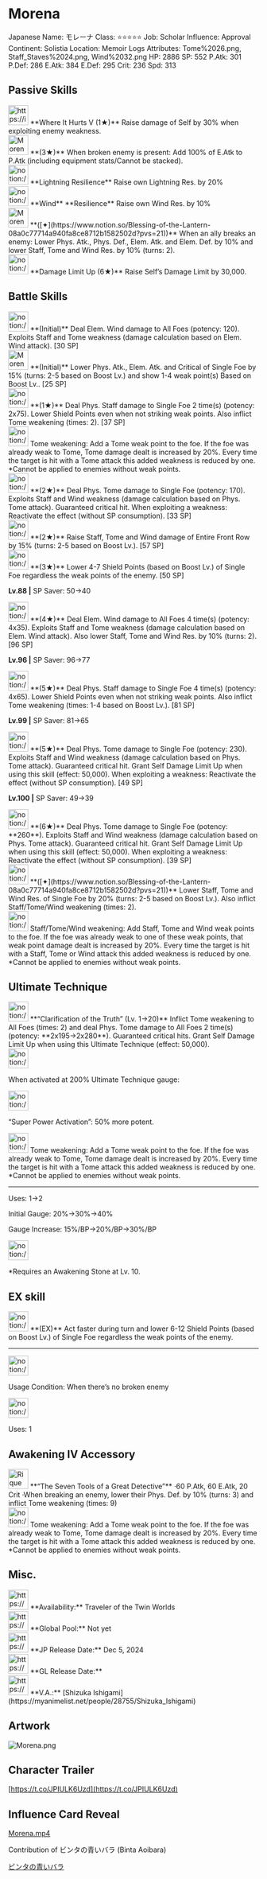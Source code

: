 # Morena

Japanese Name: モレーナ
Class: ⭐️⭐️⭐️⭐️⭐️
Job: Scholar
Influence: Approval
Continent: Solistia
Location: Memoir Logs
Attributes: Tome%2026.png, Staff_Staves%2024.png, Wind%2032.png
HP: 2886
SP: 552
P.Atk: 301
P.Def: 286
E.Atk: 384
E.Def: 295
Crit: 236
Spd: 313

## Passive Skills

<aside>
<img src="https://img.game8.jp/6930262/7cb40eec4b61a732ec79ead1d6eb41a1.png/show" alt="https://img.game8.jp/6930262/7cb40eec4b61a732ec79ead1d6eb41a1.png/show" width="40px" /> **Where It Hurts V (1★)**
Raise damage of Self by 30% when exploiting enemy weakness.

</aside>

<aside>
<img src="Morena%20153ebbc6539680248e23ffb1f5561185/Intuition_Points.png" alt="Morena%20153ebbc6539680248e23ffb1f5561185/Intuition_Points.png" width="40px" /> **(3★)**
When broken enemy is present: Add 100% of E.Atk to P.Atk (including equipment stats/Cannot be stacked).

</aside>

<aside>
<img src="notion://custom_emoji/2482af5e-3bb7-4af8-a110-df4150e44521/12bebbc6-5396-8020-86e0-007a98d63318" alt="notion://custom_emoji/2482af5e-3bb7-4af8-a110-df4150e44521/12bebbc6-5396-8020-86e0-007a98d63318" width="40px" /> **Lightning Resilience**
Raise own Lightning Res. by 20%

</aside>

<aside>
<img src="notion://custom_emoji/2482af5e-3bb7-4af8-a110-df4150e44521/12bebbc6-5396-8030-9921-007a5b053371" alt="notion://custom_emoji/2482af5e-3bb7-4af8-a110-df4150e44521/12bebbc6-5396-8030-9921-007a5b053371" width="40px" /> **Wind** **Resilience**
Raise own Wind Res. by 10%

</aside>

<aside>
<img src="Morena%20153ebbc6539680248e23ffb1f5561185/Phys_Atk_Drain.png" alt="Morena%20153ebbc6539680248e23ffb1f5561185/Phys_Atk_Drain.png" width="40px" /> **([✦](https://www.notion.so/Blessing-of-the-Lantern-08a0c77714a940fa8ce8712b1582502d?pvs=21))**
When an ally breaks an enemy: Lower Phys. Atk., Phys. Def., Elem. Atk. and Elem. Def. by 10% and lower Staff, Tome and Wind Res. by 10% (turns: 2).

</aside>

<aside>
<img src="notion://custom_emoji/2482af5e-3bb7-4af8-a110-df4150e44521/17debbc6-5396-80a6-933a-007af3a7f551" alt="notion://custom_emoji/2482af5e-3bb7-4af8-a110-df4150e44521/17debbc6-5396-80a6-933a-007af3a7f551" width="40px" /> **Damage Limit Up (6★)**
Raise Self’s Damage Limit by 30,000.

</aside>

## Battle Skills

<aside>
<img src="notion://custom_emoji/2482af5e-3bb7-4af8-a110-df4150e44521/12bebbc6-5396-8015-8194-007ab3cc8faa" alt="notion://custom_emoji/2482af5e-3bb7-4af8-a110-df4150e44521/12bebbc6-5396-8015-8194-007ab3cc8faa" width="40px" /> **(Initial)**
Deal Elem. Wind damage to All Foes (potency: 120). Exploits Staff and Tome weakness (damage calculation based on Elem. Wind attack). [30 SP]

</aside>

<aside>
<img src="Morena%20153ebbc6539680248e23ffb1f5561185/Analyze.png" alt="Morena%20153ebbc6539680248e23ffb1f5561185/Analyze.png" width="40px" /> **(Initial)**
Lower Phys. Atk., Elem. Atk. and Critical of Single Foe by 15% (turns: 2-5 based on Boost Lv.) and show 1-4 weak point(s) Based on Boost Lv.. [25 SP]

</aside>

<aside>
<img src="notion://custom_emoji/2482af5e-3bb7-4af8-a110-df4150e44521/12bebbc6-5396-80a6-92b0-007aef763765" alt="notion://custom_emoji/2482af5e-3bb7-4af8-a110-df4150e44521/12bebbc6-5396-80a6-92b0-007aef763765" width="40px" /> **(1★)**
Deal Phys. Staff damage to Single Foe 2 time(s) (potency: 2x75). Lower Shield Points even when not striking weak points. Also inflict Tome weakening (times: 2). [37 SP]

<aside>
<img src="notion://custom_emoji/2482af5e-3bb7-4af8-a110-df4150e44521/175ebbc6-5396-8050-aff5-007addc1ad04" alt="notion://custom_emoji/2482af5e-3bb7-4af8-a110-df4150e44521/175ebbc6-5396-8050-aff5-007addc1ad04" width="40px" /> Tome weakening: Add a Tome weak point to the foe. If the foe was already weak to Tome, Tome damage dealt is increased by 20%. Every time the target is hit with a Tome attack this added weakness is reduced by one. *Cannot be applied to enemies without weak points.

</aside>

</aside>

<aside>
<img src="notion://custom_emoji/2482af5e-3bb7-4af8-a110-df4150e44521/12bebbc6-5396-804d-b24a-007aae2ce309" alt="notion://custom_emoji/2482af5e-3bb7-4af8-a110-df4150e44521/12bebbc6-5396-804d-b24a-007aae2ce309" width="40px" /> **(2★)**
Deal Phys. Tome damage to Single Foe (potency: 170). Exploits Staff and Wind weakness (damage calculation based on Phys. Tome attack). Guaranteed critical hit. When exploiting a weakness: Reactivate the effect (without SP consumption). [33 SP]

</aside>

<aside>
<img src="notion://custom_emoji/2482af5e-3bb7-4af8-a110-df4150e44521/12bebbc6-5396-80f9-b38d-007a8e50835c" alt="notion://custom_emoji/2482af5e-3bb7-4af8-a110-df4150e44521/12bebbc6-5396-80f9-b38d-007a8e50835c" width="40px" /> **(2★)**
Raise Staff, Tome and Wind damage of Entire Front Row by 15% (turns: 2-5 based on Boost Lv.). [57 SP]

</aside>

<aside>
<img src="notion://custom_emoji/2482af5e-3bb7-4af8-a110-df4150e44521/12bebbc6-5396-80fa-8d81-007a9ef1d9b2" alt="notion://custom_emoji/2482af5e-3bb7-4af8-a110-df4150e44521/12bebbc6-5396-80fa-8d81-007a9ef1d9b2" width="40px" /> **(3★)**
Lower 4-7 Shield Points (based on Boost Lv.) of Single Foe  regardless the weak points of the enemy. [50 SP]

**Lv.88 |** SP Saver: 50→40

</aside>

<aside>
<img src="notion://custom_emoji/2482af5e-3bb7-4af8-a110-df4150e44521/12bebbc6-5396-8015-8194-007ab3cc8faa" alt="notion://custom_emoji/2482af5e-3bb7-4af8-a110-df4150e44521/12bebbc6-5396-8015-8194-007ab3cc8faa" width="40px" /> **(4★)**
Deal Elem. Wind damage to All Foes 4 time(s) (potency: 4x35). Exploits Staff and Tome weakness (damage calculation based on Elem. Wind attack). Also lower Staff, Tome and Wind Res. by 10% (turns: 2). [96 SP]

**Lv.96 |** SP Saver: 96→77

</aside>

<aside>
<img src="notion://custom_emoji/2482af5e-3bb7-4af8-a110-df4150e44521/12bebbc6-5396-804d-b24a-007aae2ce309" alt="notion://custom_emoji/2482af5e-3bb7-4af8-a110-df4150e44521/12bebbc6-5396-804d-b24a-007aae2ce309" width="40px" /> **(5★)**
Deal Phys. Staff damage to Single Foe 4 time(s) (potency: 4x65). Lower Shield Points even when not striking weak points. Also inflict Tome weakening (times: 1-4 based on Boost Lv.). [81 SP]

**Lv.99 |** SP Saver: 81→65

</aside>

<aside>
<img src="notion://custom_emoji/2482af5e-3bb7-4af8-a110-df4150e44521/12bebbc6-5396-804d-b24a-007aae2ce309" alt="notion://custom_emoji/2482af5e-3bb7-4af8-a110-df4150e44521/12bebbc6-5396-804d-b24a-007aae2ce309" width="40px" /> **(5★)**
Deal Phys. Tome damage to Single Foe (potency: 230). Exploits Staff and Wind weakness (damage calculation based on Phys. Tome attack). Guaranteed critical hit. Grant Self Damage Limit Up when using this skill (effect: 50,000). When exploiting a weakness: Reactivate the effect (without SP consumption). [49 SP]

**Lv.100 |** SP Saver: 49→39

<aside>
<img src="notion://custom_emoji/2482af5e-3bb7-4af8-a110-df4150e44521/12bebbc6-5396-804d-b24a-007aae2ce309" alt="notion://custom_emoji/2482af5e-3bb7-4af8-a110-df4150e44521/12bebbc6-5396-804d-b24a-007aae2ce309" width="40px" /> **(6★)**
Deal Phys. Tome damage to Single Foe (potency: **260**). Exploits Staff and Wind weakness (damage calculation based on Phys. Tome attack). Guaranteed critical hit. Grant Self Damage Limit Up when using this skill (effect: 50,000). When exploiting a weakness: Reactivate the effect (without SP consumption). [39 SP]

</aside>

</aside>

<aside>
<img src="notion://custom_emoji/2482af5e-3bb7-4af8-a110-df4150e44521/12bebbc6-5396-80fa-8d81-007a9ef1d9b2" alt="notion://custom_emoji/2482af5e-3bb7-4af8-a110-df4150e44521/12bebbc6-5396-80fa-8d81-007a9ef1d9b2" width="40px" /> **([✦](https://www.notion.so/Blessing-of-the-Lantern-08a0c77714a940fa8ce8712b1582502d?pvs=21))**
Lower Staff, Tome and Wind Res. of Single Foe by 20% (turns: 2-5 based on Boost Lv.). Also inflict Staff/Tome/Wind weakening (times: 2).

<aside>
<img src="notion://custom_emoji/2482af5e-3bb7-4af8-a110-df4150e44521/175ebbc6-5396-8012-b728-007a0488a43c" alt="notion://custom_emoji/2482af5e-3bb7-4af8-a110-df4150e44521/175ebbc6-5396-8012-b728-007a0488a43c" width="40px" /> Staff/Tome/Wind weakening: Add Staff, Tome and Wind weak points to the foe. If the foe was already weak to one of these weak points, that weak point damage dealt is increased by 20%. Every time the target is hit with a Staff, Tome or Wind attack this added weakness is reduced by one. *Cannot be applied to enemies without weak points.

</aside>

</aside>

## Ultimate Technique

<aside>
<img src="notion://custom_emoji/2482af5e-3bb7-4af8-a110-df4150e44521/12bebbc6-5396-804d-b24a-007aae2ce309" alt="notion://custom_emoji/2482af5e-3bb7-4af8-a110-df4150e44521/12bebbc6-5396-804d-b24a-007aae2ce309" width="40px" /> **“Clarification of the Truth” (Lv. 1→20)**
Inflict Tome weakening to All Foes (times: 2) and deal Phys. Tome damage to All Foes 2 time(s) (potency: **2x195→2x280**). Guaranteed critical hits. Grant Self Damage Limit Up when using this Ultimate Technique (effect: 50,000).

<aside>
<img src="notion://custom_emoji/2482af5e-3bb7-4af8-a110-df4150e44521/137ebbc6-5396-80a2-a199-007a067e9993" alt="notion://custom_emoji/2482af5e-3bb7-4af8-a110-df4150e44521/137ebbc6-5396-80a2-a199-007a067e9993" width="40px" />

When activated at 200% Ultimate Technique gauge:

<aside>
<img src="notion://custom_emoji/2482af5e-3bb7-4af8-a110-df4150e44521/193ebbc6-5396-8035-8eea-007a52e85f9d" alt="notion://custom_emoji/2482af5e-3bb7-4af8-a110-df4150e44521/193ebbc6-5396-8035-8eea-007a52e85f9d" width="40px" />

“Super Power Activation”: 50% more potent.

</aside>

</aside>

<aside>
<img src="notion://custom_emoji/2482af5e-3bb7-4af8-a110-df4150e44521/175ebbc6-5396-8050-aff5-007addc1ad04" alt="notion://custom_emoji/2482af5e-3bb7-4af8-a110-df4150e44521/175ebbc6-5396-8050-aff5-007addc1ad04" width="40px" /> Tome weakening: Add a Tome weak point to the foe. If the foe was already weak to Tome, Tome damage dealt is increased by 20%. Every time the target is hit with a Tome attack this added weakness is reduced by one. *Cannot be applied to enemies without weak points.

</aside>

---

Uses:
1→2

Initial Gauge: 20%→30%→40%

Gauge Increase:
15%/BP→20%/BP→30%/BP

<aside>
<img src="notion://custom_emoji/2482af5e-3bb7-4af8-a110-df4150e44521/182ebbc6-5396-80af-9978-007ac248795b" alt="notion://custom_emoji/2482af5e-3bb7-4af8-a110-df4150e44521/182ebbc6-5396-80af-9978-007ac248795b" width="40px" />

*Requires an Awakening Stone at Lv. 10.

</aside>

</aside>

## EX skill

<aside>
<img src="notion://custom_emoji/2482af5e-3bb7-4af8-a110-df4150e44521/12bebbc6-5396-80fa-8d81-007a9ef1d9b2" alt="notion://custom_emoji/2482af5e-3bb7-4af8-a110-df4150e44521/12bebbc6-5396-80fa-8d81-007a9ef1d9b2" width="40px" /> **(EX)**
Act faster during turn and lower 6-12 Shield Points (based on Boost Lv.) of Single Foe  regardless the weak points of the enemy.

---

<aside>
<img src="notion://custom_emoji/2482af5e-3bb7-4af8-a110-df4150e44521/137ebbc6-5396-802c-b9bc-007a54884b6f" alt="notion://custom_emoji/2482af5e-3bb7-4af8-a110-df4150e44521/137ebbc6-5396-802c-b9bc-007a54884b6f" width="40px" />

Usage Condition: When there’s no broken enemy

</aside>

<aside>
<img src="notion://custom_emoji/2482af5e-3bb7-4af8-a110-df4150e44521/137ebbc6-5396-80ba-9f36-007a936447ac" alt="notion://custom_emoji/2482af5e-3bb7-4af8-a110-df4150e44521/137ebbc6-5396-80ba-9f36-007a936447ac" width="40px" />

Uses: 1

</aside>

</aside>

## Awakening IV Accessory

<aside>
<img src="Rique%2003cb41beb766464083f85e40d3bfaf82/Awakening_IV.png" alt="Rique%2003cb41beb766464083f85e40d3bfaf82/Awakening_IV.png" width="40px" /> **“The Seven Tools of a Great Detective”**
·60 P.Atk, 60 E.Atk, 20 Crit
·When breaking an enemy, lower their Phys. Def. by 10% (turns: 3) and  inflict Tome weakening (times: 9)

<aside>
<img src="notion://custom_emoji/2482af5e-3bb7-4af8-a110-df4150e44521/175ebbc6-5396-8050-aff5-007addc1ad04" alt="notion://custom_emoji/2482af5e-3bb7-4af8-a110-df4150e44521/175ebbc6-5396-8050-aff5-007addc1ad04" width="40px" /> Tome weakening: Add a Tome weak point to the foe. If the foe was already weak to Tome, Tome damage dealt is increased by 20%. Every time the target is hit with a Tome attack this added weakness is reduced by one. *Cannot be applied to enemies without weak points.

</aside>

</aside>

## Misc.

<aside>
<img src="https://www.notion.so/icons/gift_gray.svg" alt="https://www.notion.so/icons/gift_gray.svg" width="40px" /> **Availability:** Traveler of the Twin Worlds

</aside>

<aside>
<img src="https://www.notion.so/icons/globe_gray.svg" alt="https://www.notion.so/icons/globe_gray.svg" width="40px" /> **Global Pool:** Not yet

</aside>

<aside>
<img src="https://www.notion.so/icons/calendar_red.svg" alt="https://www.notion.so/icons/calendar_red.svg" width="40px" /> **JP Release Date:**
Dec 5, 2024

</aside>

<aside>
<img src="https://www.notion.so/icons/calendar_blue.svg" alt="https://www.notion.so/icons/calendar_blue.svg" width="40px" /> **GL Release Date:**

</aside>

<aside>
<img src="https://www.notion.so/icons/microphone_gray.svg" alt="https://www.notion.so/icons/microphone_gray.svg" width="40px" /> **V.A.:** [Shizuka Ishigami](https://myanimelist.net/people/28755/Shizuka_Ishigami)

</aside>

## Artwork

![Morena.png](Morena%20153ebbc6539680248e23ffb1f5561185/Morena.png)

## Character Trailer

[https://t.co/JPIULK6Uzd](https://t.co/JPIULK6Uzd)

## Influence Card Reveal

[Morena.mp4](Morena%20153ebbc6539680248e23ffb1f5561185/Morena.mp4)

Contribution of ビンタの青いバラ (Binta Aoibara)

[ビンタの青いバラ](https://www.youtube.com/@binta_aoibara)